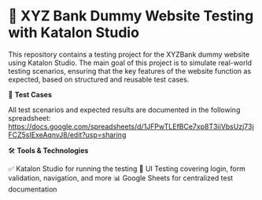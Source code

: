 # 🧪 XYZ Bank Dummy Website Testing with Katalon Studio

This repository contains a testing project for the XYZBank dummy website using Katalon Studio. The main goal of this project is to simulate real-world testing scenarios, ensuring that the key features of the website function as expected, based on structured and reusable test cases.

📌 **Test Cases**

All test scenarios and expected results are documented in the following spreadsheet: https://docs.google.com/spreadsheets/d/1JFPwTLEfBCe7xp8T3iiVbsUzj73jFCZ5sIExeAqnvJ8/edit?usp=sharing

🛠️ **Tools & Technologies**

✅ Katalon Studio for running the testing
🧪 UI Testing covering login, form validation, navigation, and more
📊 Google Sheets for centralized test documentation
